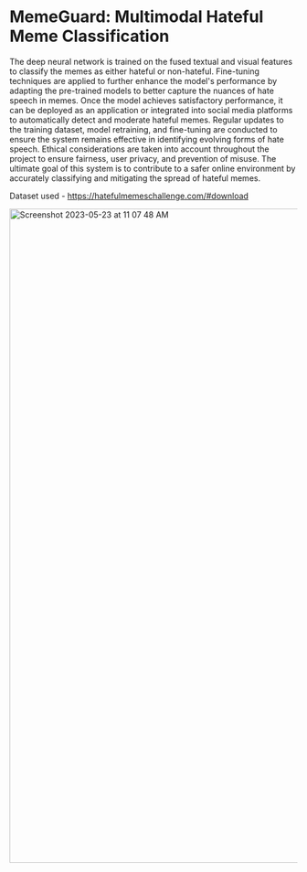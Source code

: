 # MemeGuard: Multimodal Hateful Meme Classification

The deep neural network is trained on the fused textual and visual features to classify the memes as either hateful or non-hateful. Fine-tuning techniques are applied to further enhance the model's performance by adapting the pre-trained models to better capture the nuances of hate speech in memes. Once the model achieves satisfactory performance, it can be deployed as an application or integrated into social media platforms to automatically detect and moderate hateful memes. Regular updates to the training dataset, model retraining, and fine-tuning are conducted to ensure the system remains effective in identifying evolving forms of hate speech. Ethical considerations are taken into account throughout the project to ensure fairness, user privacy, and prevention of misuse. The ultimate goal of this system is to contribute to a safer online environment by accurately classifying and mitigating the spread of hateful memes.

Dataset used - https://hatefulmemeschallenge.com/#download


<img width="1145" alt="Screenshot 2023-05-23 at 11 07 48 AM" src="https://github.com/akshranair/Hateful-meme-classification/assets/68681614/5078d782-4490-4929-9bf0-a1c74c72008b">
